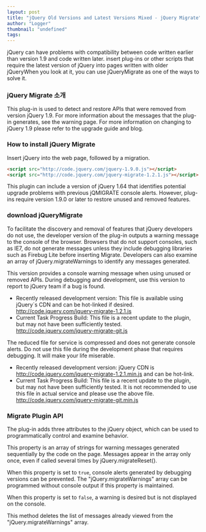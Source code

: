 ```yaml
---
layout: post
title: "jQuery Old Versions and Latest Versions Mixed - jQuery Migrate"
author: "Logger"
thumbnail: "undefined"
tags: 
---
```



jQuery can have problems with compatibility between code written earlier than version 1.9 and code written later. insert plug-ins or other scripts that require the latest version of jQuery into pages written with older jQueryWhen you look at it, you can use jQueryMigrate as one of the ways to solve it.

### jQuery Migrate 소개

This plug-in is used to detect and restore APIs that were removed from version jQuery 1.9. For more information about the messages that the plug-in generates, see the warning page. For more information on changing to jQuery 1.9 please refer to the upgrade guide and blog.

### How to install jQuery Migrate

Insert jQuery into the web page, followed by a migration.

```html
<script src="http://code.jquery.com/jquery-1.9.0.js"></script>
<script src="http://code.jquery.com/jquery-migrate-1.2.1.js"></script>

```

This plugin can include a version of jQuery 1.64 that identifies potential upgrade problems with previous jQMIGRATE console alerts. However, plug-ins require version 1.9.0 or later to restore unused and removed features.

### download jQueryMigrate

To facilitate the discovery and removal of features that jQuery developers do not use, the developer version of the plug-in outputs a warning message to the console of the browser. Browsers that do not support consoles, such as IE7, do not generate messages unless they include debugging libraries such as Firebug Lite before inserting Migrate. Developers can also examine an array of jQuery.migrateWarnings to identify any messages generated.

This version provides a console warning message when using unused or removed APIs. During debugging and development, use this version to report to jQuery team if a bug is found.

- Recently released development version: This file is available using jQuery`s CDN and can be hot-linked if desired. http://code.jquery.com/jquery-migrate-1.2.1.js
- Current Task Progress Build: This file is a recent update to the plugin, but may not have been sufficiently tested. http://code.jquery.com/jquery-migrate-git.js

The reduced file for service is compressed and does not generate console alerts. Do not use this file during the development phase that requires debugging. It will make your life miserable.

- Recently released development version: jQuery CDN is http://code.jquery.com/jquery-migrate-1.2.1.min.js and can be hot-link.
- Current Task Progress Build: This file is a recent update to the plugin, but may not have been sufficiently tested. It is not recommended to use this file in actual service and please use the above file. http://code.jquery.com/jquery-migrate-git.min.js

### Migrate Plugin API

The plug-in adds three attributes to the jQuery object, which can be used to programmatically control and examine behavior.

This property is an array of strings for warning messages generated sequentially by the code on the page. Messages appear in the array only once, even if called several times by jQuery.migrateReset().

When this property is set to `true`, console alerts generated by debugging versions can be prevented. The "jQuery.migrateWarnings" array can be programmed without console output if this property is maintained.

When this property is set to `false`, a warning is desired but is not displayed on the console.

This method deletes the list of messages already viewed from the "jQuery.migrateWarnings" array.